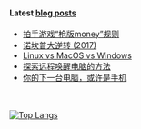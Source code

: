 #### Latest [blog posts](https://King-of-Infinite-Space.github.io)
<!-- BLOG-POST-LIST:START -->
- [拍手游戏“枪版money”规则](https://King-of-Infinite-Space.github.io/posts/202108-拍手游戏枪版money规则.html)
- [诺坎普大逆转 (2017)](https://King-of-Infinite-Space.github.io/posts/202108-诺坎普大逆转-2017.html)
- [Linux vs MacOS vs Windows](https://King-of-Infinite-Space.github.io/posts/202107-linux-vs-macos-vs-windows.html)
- [探索远程唤醒电脑的方法](https://King-of-Infinite-Space.github.io/posts/202107-探索远程唤醒电脑的方法.html)
- [你的下一台电脑，或许是手机](https://King-of-Infinite-Space.github.io/posts/202106-你的下一台电脑或许是手机.html)
<!-- BLOG-POST-LIST:END --> 


　<!-- spacing -->

[![Top Langs](https://github-readme-stats.vercel.app/api/top-langs/?username=King-of-Infinite-Space&langs_count=4&layout=compact)](https://github.com/anuraghazra/github-readme-stats)
